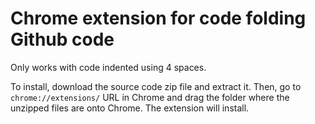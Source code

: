 # Chrome extension for code folding Github code

Only works with code indented using 4 spaces.

To install, download the source code zip file and extract it. Then, go to
`chrome://extensions/` URL in Chrome and drag the folder where the unzipped
files are onto Chrome. The extension will install.
